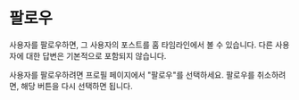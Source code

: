 # 팔로우

사용자를 팔로우하면, 그 사용자의 포스트를 홈 타임라인에서 볼 수 있습니다. 다른 사용자에 대한 답변은 기본적으로 포함되지 않습니다.

사용자를 팔로우하려면 프로필 페이지에서 "팔로우"를 선택하세요. 팔로우를 취소하려면, 해당 버튼을 다시 선택하면 됩니다.
